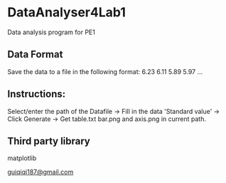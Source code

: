 # DataAnalyser4Lab1
Data analysis program for PE1

## Data Format
Save the data to a file in the following format:
6.23 6.11 5.89 5.97 ...

## Instructions:
Select/enter the path of the Datafile ->
Fill in the data 'Standard value' ->
Click Generate ->
Get table.txt bar.png and axis.png in current path.

## Third party library
matplotlib

guiqiqi187@gmail.com
